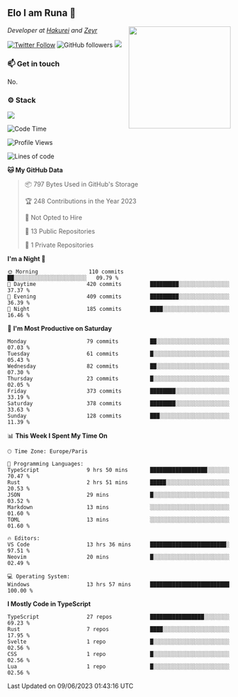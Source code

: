 <h2>Elo I am Runa 🐔</h2>
<img align='right' src="https://imgur.com/Idjj7mk.png" width="230">
<p><em>Developer at <a href="https://github.com/hakureiapp">Hakurei</a> and <a href="https://github.com/zeyrbot">Zeyr</a></em></p>

[![Twitter Follow](https://img.shields.io/twitter/follow/ruunao?label=Follow)](https://twitter.com/intent/follow?screen_name=ruunao)
![GitHub followers](https://img.shields.io/github/followers/ruunao?label=Follow&style=social)
![](https://komarev.com/ghpvc/?username=ruunao&color=blue)

### 📫 Get in touch
No.

### ⚙️ Stack
![](https://skillicons.dev/icons?i=git,docker,js,ts,cloudflare,css,deno,express,cpp,arduino,graphql,html,nestjs,react,apollo,bash,lua,nextjs,nodejs,ps,powershell,neovim,postgres,tailwind,prisma)

<!--START_SECTION:waka-->
![Code Time](http://img.shields.io/badge/Code%20Time-33%20hrs%2038%20mins-blue)

![Profile Views](http://img.shields.io/badge/Profile%20Views-16-blue)

![Lines of code](https://img.shields.io/badge/From%20Hello%20World%20I%27ve%20Written-426.1%20thousand%20lines%20of%20code-blue)

**🐱 My GitHub Data** 

> 📦 797 Bytes Used in GitHub's Storage 
 > 
> 🏆 248 Contributions in the Year 2023
 > 
> 🚫 Not Opted to Hire
 > 
> 📜 13 Public Repositories 
 > 
> 🔑 1 Private Repositories 
 > 
**I'm a Night 🦉** 

```text
🌞 Morning                110 commits         ██░░░░░░░░░░░░░░░░░░░░░░░   09.79 % 
🌆 Daytime                420 commits         █████████░░░░░░░░░░░░░░░░   37.37 % 
🌃 Evening                409 commits         █████████░░░░░░░░░░░░░░░░   36.39 % 
🌙 Night                  185 commits         ████░░░░░░░░░░░░░░░░░░░░░   16.46 % 
```
📅 **I'm Most Productive on Saturday** 

```text
Monday                   79 commits          ██░░░░░░░░░░░░░░░░░░░░░░░   07.03 % 
Tuesday                  61 commits          █░░░░░░░░░░░░░░░░░░░░░░░░   05.43 % 
Wednesday                82 commits          ██░░░░░░░░░░░░░░░░░░░░░░░   07.30 % 
Thursday                 23 commits          █░░░░░░░░░░░░░░░░░░░░░░░░   02.05 % 
Friday                   373 commits         ████████░░░░░░░░░░░░░░░░░   33.19 % 
Saturday                 378 commits         ████████░░░░░░░░░░░░░░░░░   33.63 % 
Sunday                   128 commits         ███░░░░░░░░░░░░░░░░░░░░░░   11.39 % 
```


📊 **This Week I Spent My Time On** 

```text
🕑︎ Time Zone: Europe/Paris

💬 Programming Languages: 
TypeScript               9 hrs 50 mins       ██████████████████░░░░░░░   70.47 % 
Rust                     2 hrs 51 mins       █████░░░░░░░░░░░░░░░░░░░░   20.53 % 
JSON                     29 mins             █░░░░░░░░░░░░░░░░░░░░░░░░   03.52 % 
Markdown                 13 mins             ░░░░░░░░░░░░░░░░░░░░░░░░░   01.60 % 
TOML                     13 mins             ░░░░░░░░░░░░░░░░░░░░░░░░░   01.60 % 

🔥 Editors: 
VS Code                  13 hrs 36 mins      ████████████████████████░   97.51 % 
Neovim                   20 mins             █░░░░░░░░░░░░░░░░░░░░░░░░   02.49 % 

💻 Operating System: 
Windows                  13 hrs 57 mins      █████████████████████████   100.00 % 
```

**I Mostly Code in TypeScript** 

```text
TypeScript               27 repos            █████████████████░░░░░░░░   69.23 % 
Rust                     7 repos             ████░░░░░░░░░░░░░░░░░░░░░   17.95 % 
Svelte                   1 repo              █░░░░░░░░░░░░░░░░░░░░░░░░   02.56 % 
CSS                      1 repo              █░░░░░░░░░░░░░░░░░░░░░░░░   02.56 % 
Lua                      1 repo              █░░░░░░░░░░░░░░░░░░░░░░░░   02.56 % 
```




 Last Updated on 09/06/2023 01:43:16 UTC
<!--END_SECTION:waka-->


<!--
<p align="center">
     <a href="https://discord.gg/HhybNhchcC"><img src="https://invidget.switchblade.xyz/sejc7TnX6N" align="center" ><a>
</p> 
-->
